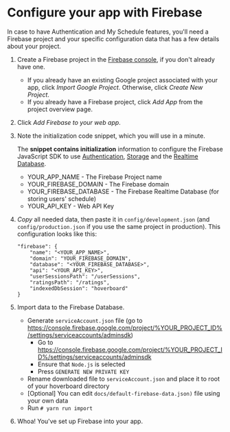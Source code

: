 # Configure your app with Firebase

In case to have Authentication and My Schedule features, you'll need a Firebase project and your specific configuration data that has a few details about your project.

1. Create a Firebase project in the [Firebase console](https://console.firebase.google.com/), if you don't already have one.

	- If you already have an existing Google project associated with your app, click *Import Google Project*. Otherwise, click *Create New Project*.
	- If you already have a Firebase project, click *Add App* from the project overview page.

2. Click *Add Firebase to your web app*.
3. Note the initialization code snippet, which you will use in a minute.

	The **snippet contains initialization** information to configure the Firebase JavaScript SDK to use [Authentication](https://firebase.google.com/docs/auth/), [Storage](https://firebase.google.com/docs/storage/) and the [Realtime Database](https://firebase.google.com/docs/database/). 

	- YOUR_APP_NAME - The Firebase Project name
	- YOUR_FIREBASE_DOMAIN - The Firebase domain
	- YOUR_FIREBASE_DATABASE - The Firebase Realtime Database (for storing users' schedule)
	- YOUR_API_KEY - Web API Key

4. *Copy* all needed data, then paste it in `config/development.json` (and `config/production.json` if you use the same project in production). This configuration looks like this:

	```
	"firebase": {
		"name": "<YOUR_APP_NAME>",
		"domain": "YOUR_FIREBASE_DOMAIN",
		"database": "<YOUR_FIREBASE_DATABASE>",
		"api": "<YOUR_API_KEY>",
		"userSessionsPath": "/userSessions",
		"ratingsPath": "/ratings",
		"indexedDbSession": "hoverboard"
	}
	```
	
5. Import data to the Firebase Database.
	- Generate `serviceAccount.json` file (go to https://console.firebase.google.com/project/%YOUR_PROJECT_ID%/settings/serviceaccounts/adminsdk)
		- Go to https://console.firebase.google.com/project/%YOUR_PROJECT_ID%/settings/serviceaccounts/adminsdk
		- Ensure that `Node.js` is selected
		- Press `GENERATE NEW PRIVATE KEY`
	- Rename downloaded file to `serviceAccount.json` and place it to root of your hoverboard directory
	- [Optional] You can edit `docs/default-firebase-data.json)` file using your own data
	- Run `# yarn run import`

6. Whoa! You've set up Firebase into your app.

